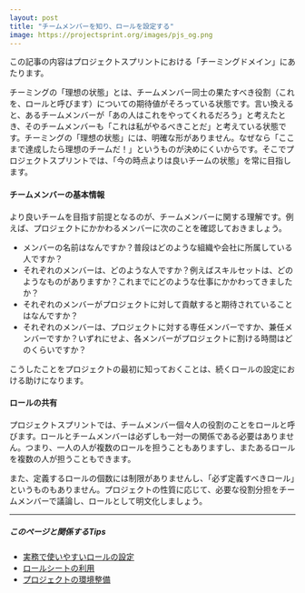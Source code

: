 ```yaml
---
layout: post
title: "チームメンバーを知り、ロールを設定する"
image: https://projectsprint.org/images/pjs_og.png
---
```


この記事の内容はプロジェクトスプリントにおける「チーミングドメイン」にあたります。

チーミングの「理想の状態」とは、チームメンバー同士の果たすべき役割（これを、ロールと呼びます）についての期待値がそろっている状態です。言い換えると、あるチームメンバーが「あの人はこれをやってくれるだろう」と考えたとき、そのチームメンバーも「これは私がやるべきことだ」と考えている状態です。チーミングの「理想の状態」には、明確な形がありません。なぜなら「ここまで達成したら理想のチームだ！」というものが決めにくいからです。そこでプロジェクトスプリントでは、「今の時点よりは良いチームの状態」を常に目指します。

#### チームメンバーの基本情報

より良いチームを目指す前提となるのが、チームメンバーに関する理解です。例えば、プロジェクトにかかわるメンバーに次のことを確認しておきましょう。

- メンバーの名前はなんですか？普段はどのような組織や会社に所属している人ですか？
- それぞれのメンバーは、どのような人ですか？例えばスキルセットは、どのようなものがありますか？これまでにどのような仕事にかかわってきましたか？
- それぞれのメンバーがプロジェクトに対して貢献すると期待されていることはなんですか？
- それぞれのメンバーは、プロジェクトに対する専任メンバーですか、兼任メンバーですか？いずれにせよ、各メンバーがプロジェクトに割ける時間はどのくらいですか？

こうしたことをプロジェクトの最初に知っておくことは、続くロールの設定における助けになります。

#### ロールの共有
プロジェクトスプリントでは、チームメンバー個々人の役割のことをロールと呼びます。ロールとチームメンバーは必ずしも一対一の関係である必要はありません。つまり、一人の人が複数のロールを担うこともありますし、またあるロールを複数の人が担うこともできます。

また、定義するロールの個数には制限がありませんし、「必ず定義すべきロール」というものもありません。プロジェクトの性質に応じて、必要な役割分担をチームメンバーで議論し、ロールとして明文化しましょう。

----
##### このページと関係するTips
- [実務で使いやすいロールの設定](../manual/tips/tips5.md)
- [ロールシートの利用](../manual/tips/tips6.md)
- [プロジェクトの環境整備](../manual/tips/tips4.md)
